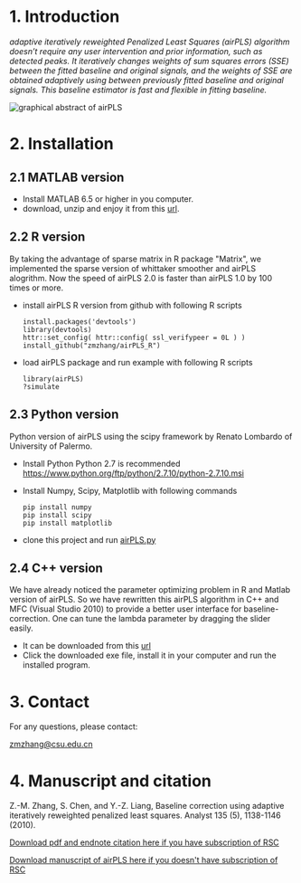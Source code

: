 # 1. Introduction #

*adaptive iteratively reweighted Penalized Least Squares (airPLS) algorithm doesn’t require any user intervention and prior information, such as detected peaks. It iteratively changes weights of sum squares errors (SSE) between the fitted baseline and original signals, and the weights of SSE are obtained adaptively using between previously fitted baseline and original signals. This baseline estimator is fast and flexible in fitting baseline.*


![graphical abstract of airPLS](https://raw.githubusercontent.com/zmzhang/airPLS/master/airPLS.png)


# 2. Installation #

## 2.1 MATLAB version ##

- Install MATLAB 6.5 or higher in you computer.
- download, unzip and enjoy it from this [url](https://github.com/zmzhang/airPLS/releases/download/2.0/airPLS.2.0.matlab.rar).

## 2.2 R version ##

By taking the advantage of sparse matrix in R package "Matrix", we implemented the sparse version of whittaker smoother and airPLS alogrithm. Now the speed of airPLS 2.0 is faster than airPLS 1.0 by 100 times or more.

- install airPLS R version from github with following R scripts

	```shell
	install.packages('devtools')
	library(devtools)
	httr::set_config( httr::config( ssl_verifypeer = 0L ) )
	install_github("zmzhang/airPLS_R")
	```
- load airPLS package and run example with following R scripts

	```shell
	library(airPLS)
	?simulate
	```

## 2.3 Python version ##

Python version of airPLS using the scipy framework by Renato Lombardo of University of Palermo.



- Install Python
	Python 2.7 is recommended
	https://www.python.org/ftp/python/2.7.10/python-2.7.10.msi


- Install Numpy, Scipy, Matplotlib with following commands 

	```shell
	pip install numpy
	pip install scipy
	pip install matplotlib
	```
- clone this project and run [airPLS.py](https://raw.githubusercontent.com/zmzhang/airPLS/master/airPLS.py)

## 2.4 C++ version ##

We have already noticed the parameter optimizing problem in R and Matlab version of airPLS. So we have rewritten this airPLS algorithm in C++ and MFC (Visual Studio 2010) to provide a better user interface for baseline-correction. One can tune the lambda parameter by dragging the slider easily.


- It can be downloaded from this [url](https://github.com/zmzhang/airPLS/releases/download/2.0/airPLS2.0.exe)
- Click the downloaded exe file, install it in your computer and run the installed program.


# 3. Contact #

For any questions, please contact:

[zmzhang@csu.edu.cn](mailto:zmzhang@csu.edu.cn)

# 4. Manuscript and citation #

Z.-M. Zhang, S. Chen, and Y.-Z. Liang, Baseline correction using adaptive iteratively reweighted penalized least squares. Analyst 135 (5), 1138-1146 (2010).

[Download pdf and endnote citation here if you have subscription of RSC](http://pubs.rsc.org/is/content/articlelanding/2010/an/b922045c)

[Download manuscript of airPLS here if you doesn't have subscription of RSC](https://github.com/zmzhang/airPLS/blob/master/airPLS_manuscript.pdf)
